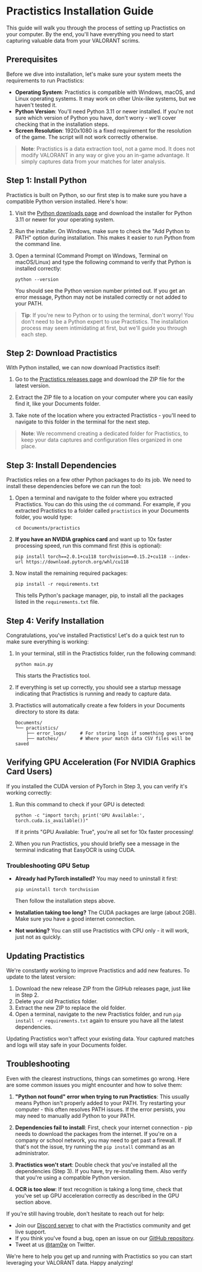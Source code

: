 # Practistics Installation Guide

This guide will walk you through the process of setting up Practistics on your computer. By the end, you'll have everything you need to start capturing valuable data from your VALORANT scrims.

## Prerequisites

Before we dive into installation, let's make sure your system meets the requirements to run Practistics:

- **Operating System**: Practistics is compatible with Windows, macOS, and Linux operating systems. It may work on other Unix-like systems, but we haven't tested it. 
- **Python Version**: You'll need Python 3.11 or newer installed. If you're not sure which version of Python you have, don't worry - we'll cover checking that in the installation steps.
- **Screen Resolution**: 1920x1080 is a fixed requirement for the resolution of the game. The script will not work correctly otherwise.

> **Note**: Practistics is a data extraction tool, not a game mod. It does not modify VALORANT in any way or give you an in-game advantage. It simply captures data from your matches for later analysis.

## Step 1: Install Python

Practistics is built on Python, so our first step is to make sure you have a compatible Python version installed. Here's how:

1. Visit the [Python downloads page](https://www.python.org/downloads/) and download the installer for Python 3.11 or newer for your operating system.
   
2. Run the installer. On Windows, make sure to check the "Add Python to PATH" option during installation. This makes it easier to run Python from the command line.
   
3. Open a terminal (Command Prompt on Windows, Terminal on macOS/Linux) and type the following command to verify that Python is installed correctly:
   
   ```
   python --version
   ```
   
   You should see the Python version number printed out. If you get an error message, Python may not be installed correctly or not added to your PATH. 

> **Tip**: If you're new to Python or to using the terminal, don't worry! You don't need to be a Python expert to use Practistics. The installation process may seem intimidating at first, but we'll guide you through each step.

## Step 2: Download Practistics

With Python installed, we can now download Practistics itself:

1. Go to the [Practistics releases page](https://github.com/tam0w/valorant-data-extraction/releases) and download the ZIP file for the latest version.

2. Extract the ZIP file to a location on your computer where you can easily find it, like your Documents folder.
   
3. Take note of the location where you extracted Practistics - you'll need to navigate to this folder in the terminal for the next step.

> **Note**: We recommend creating a dedicated folder for Practistics, to keep your data captures and configuration files organized in one place.

## Step 3: Install Dependencies

Practistics relies on a few other Python packages to do its job. We need to install these dependencies before we can run the tool:

1. Open a terminal and navigate to the folder where you extracted Practistics. You can do this using the `cd` command. For example, if you extracted Practistics to a folder called `practistics` in your Documents folder, you would type:
   
   ```
   cd Documents/practistics
   ```

2. **If you have an NVIDIA graphics card** and want up to 10x faster processing speed, run this command first (this is optional):
   
   ```
   pip install torch==2.0.1+cu118 torchvision==0.15.2+cu118 --index-url https://download.pytorch.org/whl/cu118
   ```
   
3. Now install the remaining required packages:
   
   ```
   pip install -r requirements.txt
   ```
   
   This tells Python's package manager, pip, to install all the packages listed in the `requirements.txt` file.

## Step 4: Verify Installation

Congratulations, you've installed Practistics! Let's do a quick test run to make sure everything is working:

1. In your terminal, still in the Practistics folder, run the following command:
   
   ```
   python main.py
   ```
   
   This starts the Practistics tool.
   
2. If everything is set up correctly, you should see a startup message indicating that Practistics is running and ready to capture data.
   
3. Practistics will automatically create a few folders in your Documents directory to store its data:
   
   ```
   Documents/
   └── practistics/
       ├── error_logs/     # For storing logs if something goes wrong
       ├── matches/        # Where your match data CSV files will be saved
   ```

## Verifying GPU Acceleration (For NVIDIA Graphics Card Users)

If you installed the CUDA version of PyTorch in Step 3, you can verify it's working correctly:

1. Run this command to check if your GPU is detected:

   ```
   python -c "import torch; print('GPU Available:', torch.cuda.is_available())"
   ```

   If it prints "GPU Available: True", you're all set for 10x faster processing!

2. When you run Practistics, you should briefly see a message in the terminal indicating that EasyOCR is using CUDA.

### Troubleshooting GPU Setup

- **Already had PyTorch installed?** You may need to uninstall it first:
  ```
  pip uninstall torch torchvision
  ```
  Then follow the installation steps above.

- **Installation taking too long?** The CUDA packages are large (about 2GB). Make sure you have a good internet connection.

- **Not working?** You can still use Practistics with CPU only - it will work, just not as quickly.

## Updating Practistics

We're constantly working to improve Practistics and add new features. To update to the latest version:

1. Download the new release ZIP from the GitHub releases page, just like in Step 2.
2. Delete your old Practistics folder.
3. Extract the new ZIP to replace the old folder.
4. Open a terminal, navigate to the new Practistics folder, and run `pip install -r requirements.txt` again to ensure you have all the latest dependencies.

Updating Practistics won't affect your existing data. Your captured matches and logs will stay safe in your Documents folder.

## Troubleshooting

Even with the clearest instructions, things can sometimes go wrong. Here are some common issues you might encounter and how to solve them:

1. **"Python not found" error when trying to run Practistics**: This usually means Python isn't properly added to your PATH. Try restarting your computer - this often resolves PATH issues. If the error persists, you may need to manually add Python to your PATH.
   
2. **Dependencies fail to install**: First, check your internet connection - pip needs to download the packages from the internet. If you're on a company or school network, you may need to get past a firewall. If that's not the issue, try running the `pip install` command as an administrator.
   
3. **Practistics won't start**: Double check that you've installed all the dependencies (Step 3). If you have, try re-installing them. Also verify that you're using a compatible Python version.

4. **OCR is too slow**: If text recognition is taking a long time, check that you've set up GPU acceleration correctly as described in the GPU section above.

If you're still having trouble, don't hesitate to reach out for help:

- Join our [Discord server](https://discord.gg/2eQ85rcQSQ) to chat with the Practistics community and get live support.
- If you think you've found a bug, open an issue on our [GitHub repository](https://github.com/tam0w/valorant-data-extraction/issues).
- Tweet at us [@tam0w](https://twitter.com/tam0w) on Twitter.

We're here to help you get up and running with Practistics so you can start leveraging your VALORANT data. Happy analyzing!
